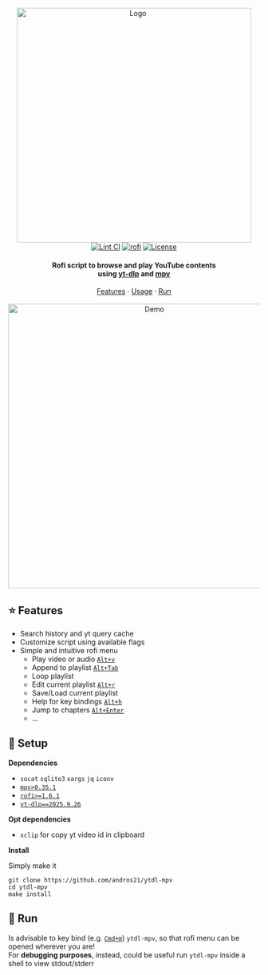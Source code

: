 <!-- PROJECT LOGO -->
<br>
<div align="center">
  <a href="https://github.com/andros21/ytdl-mpv">
    <picture>
      <source media="(prefers-color-scheme: dark)" srcset="https://user-images.githubusercontent.com/58751603/167302289-d70b18ab-c91c-499b-bbbd-57f884d58089.png">
      <img src="https://user-images.githubusercontent.com/58751603/127172656-40c7adf1-b6de-4985-a1c0-14a2e58dc6f3.png" alt="Logo" width="470">
    </picture>
  </a>
<br>
  <a href="https://github.com/andros21/ytdl-mpv/actions/workflows/lint.yml">
    <img src="https://img.shields.io/github/actions/workflow/status/andros21/ytdl-mpv/lint.yml?branch=master&label=Lint%20CI&logo=github&style=flat-square" alt="Lint CI"></a>
  <a href="https://github.com/davatorium/rofi">
    <img src="https://img.shields.io/badge/rofi-interface-important?logo=youtube&style=flat-square" alt="rofi"></a>
  <a href="https://github.com/andros21/ytdl-mpv/blob/master/LICENSE">
    <img src="https://img.shields.io/github/license/andros21/ytdl-mpv?color=blue&label=License&style=flat-square" alt="License"></a>
  <h4 align="center">Rofi script to browse and play YouTube contents <br>using <a href="https://github.com/yt-dlp/yt-dlp/">yt-dlp</a> and <a href="https://github.com/mpv-player/mpv">mpv</a></h4>
  <div align="center">
    <a href="#star-features">Features</a>
    ·
    <a href="#rocket-setup">Usage</a>
    ·
    <a href="#runner-run">Run</a>
  </div>
  <br>
   <img src="https://github.com/andros21/ytdl-mpv/assets/58751603/62ea0632-0b6a-4975-a23d-870e98dfa6de" alt="Demo" width="570">
</div>

## :star: Features

- Search history and yt query cache
- Customize script using available flags
- Simple and intuitive rofi menu
  - Play video or audio [`Alt+v`]()
  - Append to playlist [`Alt+Tab`]()
  - Loop playlist
  - Edit current playlist [`Alt+r`]()
  - Save/Load current playlist
  - Help for key bindings [`Alt+h`]()
  - Jump to chapters [`Alt+Enter`]()
  - ...

## :rocket: Setup

**Dependencies**

- `socat` `sqlite3` `xargs` `jq` `iconv`
- [`mpv>0.35.1`](https://github.com/mpv-player/mpv)
- [`rofi>=1.6.1`](https://github.com/davatorium/rofi)
- [`yt-dlp==2025.9.26`](https://github.com/yt-dlp/yt-dlp)

**Opt dependencies**

- `xclip` for copy yt video id in clipboard

**Install**

Simply make it

```
git clone https://github.com/andros21/ytdl-mpv
cd ytdl-mpv
make install
```

## :runner: Run

Is advisable to key bind (e.g. [`Cmd+m`]()) `ytdl-mpv`, so that rofi menu can be opened wherever you are!\
For **debugging purposes**, instead, could be useful run `ytdl-mpv` inside a shell to view stdout/stderr

